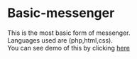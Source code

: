 # Basic-messenger
This is the most basic form of messenger.<br>
Languages used are (php,html,css).<br>
You can see demo of this by clicking <a href="http://blesson.orgfree.com" target="_blank">here</a>
